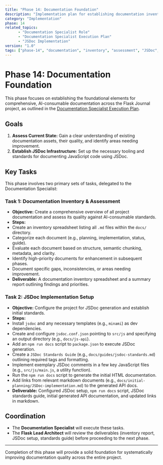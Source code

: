 ```yaml
---
title: "Phase 14: Documentation Foundation"
description: "Implementation plan for establishing documentation inventory, assessment, and JSDoc setup."
category: "Implementation"
phase: 14
related_topics:
      - "Documentation Specialist Role"
      - "Documentation Specialist Execution Plan"
      - "JSDoc Implementation"
version: "1.0"
tags: ["phase-14", "documentation", "inventory", "assessment", "JSDoc", "setup"]
---
```


# Phase 14: Documentation Foundation

This phase focuses on establishing the foundational elements for comprehensive, AI-consumable documentation across the Flask Journal project, as outlined in the [Documentation Specialist Execution Plan](@docs/implementation/documentation-specialist-execution-plan.md).

## Goals

1.  **Assess Current State:** Gain a clear understanding of existing documentation assets, their quality, and identify areas needing improvement.
2.  **Establish JSDoc Infrastructure:** Set up the necessary tooling and standards for documenting JavaScript code using JSDoc.

## Key Tasks

This phase involves two primary sets of tasks, delegated to the Documentation Specialist:

### Task 1: Documentation Inventory & Assessment

-   **Objective:** Create a comprehensive overview of all project documentation and assess its quality against AI-consumable standards.
-   **Steps:**
-   Create an inventory spreadsheet listing all `.md` files within the `docs/` directory.
-   Categorize each document (e.g., planning, implementation, status, guide).
-   Evaluate each document based on structure, semantic chunking, metadata, and clarity.
-   Identify high-priority documents for enhancement in subsequent phases.
-   Document specific gaps, inconsistencies, or areas needing improvement.
-   **Deliverable:** A documentation inventory spreadsheet and a summary report outlining findings and priorities.

### Task 2: JSDoc Implementation Setup

-   **Objective:** Configure the project for JSDoc generation and establish initial standards.
-   **Steps:**
-   Install `jsdoc` and any necessary templates (e.g., `minami`) as dev dependencies.
-   Create and configure `jsdoc.conf.json` pointing to `src/js` and specifying an output directory (e.g., `docs/js-api`).
-   Add an `npm run docs` script to `package.json` to execute JSDoc generation.
-   Create a `JSDoc Standards Guide` (e.g., `docs/guides/jsdoc-standards.md`) outlining required tags and formatting.
-   Implement exemplary JSDoc comments in a few key JavaScript files (e.g., `src/js/main.js`, a utility function).
-   Run the `npm run docs` script to generate the initial HTML documentation.
-   Add links from relevant markdown documents (e.g., `docs/initial-planning/JSDoc-implementation.md`) to the generated API docs.
-   **Deliverable:** Configured JSDoc setup, `npm run docs` script, JSDoc standards guide, initial generated API documentation, and updated links in markdown.

## Coordination

-   The **Documentation Specialist** will execute these tasks.
-   The **Flask Lead Architect** will review the deliverables (inventory report, JSDoc setup, standards guide) before proceeding to the next phase.

---

Completion of this phase will provide a solid foundation for systematically improving documentation quality across the entire project.
